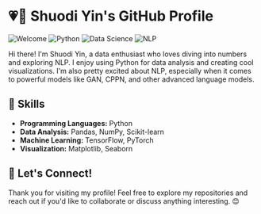 # 💗🦋 Shuodi Yin's GitHub Profile

![Welcome](https://img.shields.io/badge/Welcome-👋-brightgreen)
![Python](https://img.shields.io/badge/Python-3-blue)
![Data Science](https://img.shields.io/badge/Data%20Science-📊-green)
![NLP](https://img.shields.io/badge/NLP-💬-yellow)

Hi there! I'm Shuodi Yin, a data enthusiast who loves diving into numbers and exploring NLP. I enjoy using Python for data analysis and creating cool visualizations. I'm also pretty excited about NLP, especially when it comes to powerful models like GAN, CPPN, and other advanced language models.

## 🚀 Skills

- **Programming Languages:** Python
- **Data Analysis:** Pandas, NumPy, Scikit-learn
- **Machine Learning:** TensorFlow, PyTorch
- **Visualization:** Matplotlib, Seaborn

## 🤝 Let's Connect!

Thank you for visiting my profile! Feel free to explore my repositories and reach out if you'd like to collaborate or discuss anything interesting. 😊
